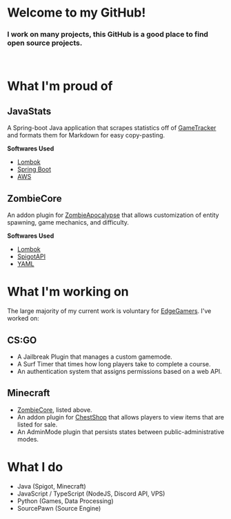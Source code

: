 # Welcome to my GitHub!
### I work on many projects, this GitHub is a good place to find open source projects.
<br>

# What I'm proud of
## **JavaStats**
A Spring-boot Java application that scrapes statistics off of [GameTracker](https://www.gametracker.com/server_info/jb.csgo.edgegamers.cc:27015/) and formats them for Markdown for easy copy-pasting.

**Softwares Used**
- [Lombok](https://projectlombok.org/)
- [Spring Boot](https://spring.io/projects/spring-boot)
- [AWS](https://aws.amazon.com/developertools/2536)

## **ZombieCore**
An addon plugin for [ZombieApocalypse](https://www.spigotmc.org/resources/zombieapocalypse-8-zombie-types-1-18-2-support.82106/) that allows customization of entity spawning, game mechanics, and difficulty.

**Softwares Used**
- [Lombok](https://projectlombok.org/)
- [SpigotAPI](https://www.spigotmc.org/)
- [YAML](https://yaml.org/)

# What I'm working on
The large majority of my current work is voluntary for [EdgeGamers](https://www.edgegamers.com/). I've worked on:

## CS:GO
- A Jailbreak Plugin that manages a custom gamemode.
- A Surf Timer that times how long players take to complete a course.
- An authentication system that assigns permissions based on a web API.

## Minecraft
- [ZombieCore](#ZombieCore), listed above.
- An addon plugin for [ChestShop](https://dev.bukkit.org/projects/chestshop) that allows players to view items that are listed for sale.
- An AdminMode plugin that persists states between public-administrative modes.

# What I do
- Java (Spigot, Minecraft)
- JavaScript / TypeScript (NodeJS, Discord API, VPS)
- Python (Games, Data Processing)
- SourcePawn (Source Engine)